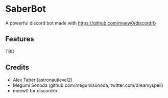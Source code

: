 # SaberBot  
A powerful discord bot made with https://github.com/meew0/discordrb  

## Features  
TBD

## Credits
* Alex Taber (astronautlevel2)
* Megumi Sonoda (github.com/megumisonoda, twitter.com/dreamyspell)
* meew0 for discordrb
